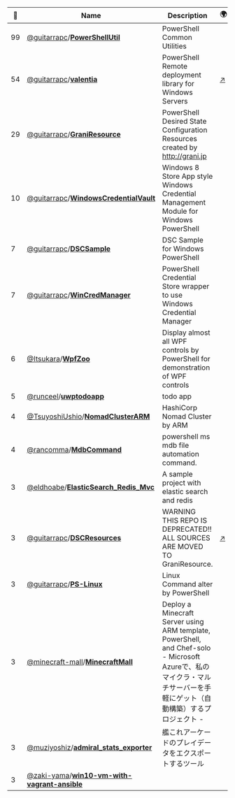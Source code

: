 |:star2: | Name | Description | 🌍|
|---|---|---|---|
|99|[@guitarrapc](https://github.com/guitarrapc)/[**PowerShellUtil**](https://github.com/guitarrapc/PowerShellUtil)|PowerShell Common Utilities||
|54|[@guitarrapc](https://github.com/guitarrapc)/[**valentia**](https://github.com/guitarrapc/valentia)|PowerShell Remote deployment library for Windows Servers|[:arrow_upper_right:](http://guitarrapc.github.io/valentia/)|
|29|[@guitarrapc](https://github.com/guitarrapc)/[**GraniResource**](https://github.com/guitarrapc/GraniResource)|PowerShell Desired State Configuration Resources created by http://grani.jp||
|10|[@guitarrapc](https://github.com/guitarrapc)/[**WindowsCredentialVault**](https://github.com/guitarrapc/WindowsCredentialVault)|Windows 8 Store App style Windows Credential Management Module for Windows PowerShell||
|7|[@guitarrapc](https://github.com/guitarrapc)/[**DSCSample**](https://github.com/guitarrapc/DSCSample)|DSC Sample for Windows PowerShell||
|7|[@guitarrapc](https://github.com/guitarrapc)/[**WinCredManager**](https://github.com/guitarrapc/WinCredManager)|PowerShell Credential Store wrapper to use Windows Credential Manager||
|6|[@Itsukara](https://github.com/Itsukara)/[**WpfZoo**](https://github.com/Itsukara/WpfZoo)|Display almost all WPF controls by PowerShell for demonstration of WPF controls||
|5|[@runceel](https://github.com/runceel)/[**uwptodoapp**](https://github.com/runceel/uwptodoapp)|todo app||
|4|[@TsuyoshiUshio](https://github.com/TsuyoshiUshio)/[**NomadClusterARM**](https://github.com/TsuyoshiUshio/NomadClusterARM)|HashiCorp Nomad Cluster by ARM||
|4|[@rancomma](https://github.com/rancomma)/[**MdbCommand**](https://github.com/rancomma/MdbCommand)|powershell ms mdb file automation command.||
|3|[@eldhoabe](https://github.com/eldhoabe)/[**ElasticSearch_Redis_Mvc**](https://github.com/eldhoabe/ElasticSearch_Redis_Mvc)|A sample project with elastic search and redis ||
|3|[@guitarrapc](https://github.com/guitarrapc)/[**DSCResources**](https://github.com/guitarrapc/DSCResources)|WARNING THIS REPO IS DEPRECATED!! ALL SOURCES ARE MOVED TO GraniResource.|[:arrow_upper_right:](https://github.com/guitarrapc/GraniResource )|
|3|[@guitarrapc](https://github.com/guitarrapc)/[**PS-Linux**](https://github.com/guitarrapc/PS-Linux)|Linux Command alter by PowerShell||
|3|[@minecraft-mall](https://github.com/minecraft-mall)/[**MinecraftMall**](https://github.com/minecraft-mall/MinecraftMall)|Deploy a Minecraft Server using ARM template, PowerShell, and Chef-solo - Microsoft Azureで、私のマイクラ・マルチサーバーを手軽にゲット（自動構築）するプロジェクト - ||
|3|[@muziyoshiz](https://github.com/muziyoshiz)/[**admiral_stats_exporter**](https://github.com/muziyoshiz/admiral_stats_exporter)|艦これアーケードのプレイデータをエクスポートするツール||
|3|[@zaki-yama](https://github.com/zaki-yama)/[**win10-vm-with-vagrant-ansible**](https://github.com/zaki-yama/win10-vm-with-vagrant-ansible)|||

